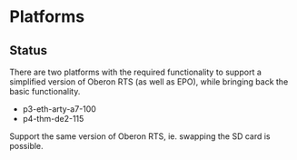 # Platforms

## Status

There are two platforms with the required functionality to support a simplified version of Oberon RTS (as well as EPO), while bringing back the basic functionality.

* p3-eth-arty-a7-100
* p4-thm-de2-115

Support the same version of Oberon RTS, ie. swapping the SD card is possible.
